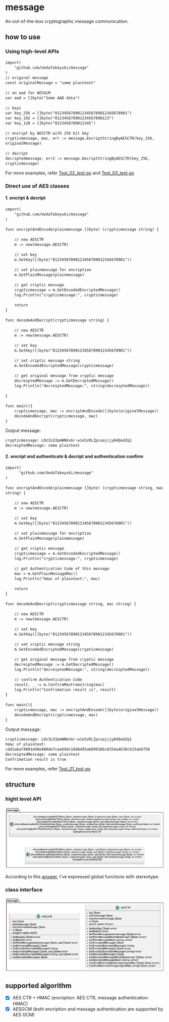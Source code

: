 # message

An out-of-the-box cryptographic message communication.

## how to use

### Using high-level APIs
```
import(
	"github.com/UedaTakeyuki/message"
)
// original message 
const originalMessage = "some plaintext"

// an aad for AESGCM
var aad = []byte("Some AAD data")

// keys
var key_256 = []byte("01234567890123456789012345678901")
var key_192 = []byte("012345678901234567890123")
var key_128 = []byte("0123456789012345")

// encript by AESCTR with 256 bit key
crypticmessage, mac, err := message.EncriptStringByAESCTR(key_256, originalMessage)

// decript 
decriptedmessage, err2 := message.DecriptStringByAESCTR(key_256, crypticmessage)
```
For more examples, refer [Test_02_test.go](test/Test_02_test.go) and [Test_03_test.go](test/Test_03_test.go)

### Direct use of AES classes
#### 1. encript & decript
```
import(
	"github.com/UedaTakeyuki/message"
)

func encriptAndEncode(plainmessage []byte) (crypticmessage string) {

	// new AESCTR
	m := new(message.AESCTR)

	// set key
	m.SetKey([]byte("01234567890123456789012345678901"))

	// set plainmessage for encription
	m.SetPlainMessage(plainmessage)

	// get criptic message
	crypticmessage = m.GetEncodedEncriptedMessage()
	log.Println("crypticmessage:", crypticmessage)

	return
}

func decodeAndDecript(crypticmessage string) {

	// new AESCTR
	m := new(message.AESCTR)

	// set key
	m.SetKey([]byte("01234567890123456789012345678901"))

	// set criptic message string
	m.SetEncodedEncriptedMessage(crypticmessage)

	// get original message from cryptic message
	decreiptedMessage := m.GetDecriptedMessage()
	log.Println("decreiptedMessage:", string(decreiptedMessage))

}

func main(){
	crypticmessage, mac := encriptAndEncode([]byte(originalMessage))
	decodeAndDecript(crypticmessage, mac)
}
```

Output message:   

```
crypticmessage: L0z3LU3pmWNUvGr-w1eSzRLZpcuajcjy84Qa4Zq1
decreiptedMessage: some plaintext
```
#### 2. encript and authenticate & decript and authentication confirm
```
import(
	  "github.com/UedaTakeyuki/message"
)

func encriptAndEncode(plainmessage []byte) (crypticmessage string, mac string) {

	// new AESCTR
	m := new(message.AESCTR)

	// set key
	m.SetKey([]byte("01234567890123456789012345678901"))

	// set plainmessage for encription
	m.SetPlainMessage(plainmessage)

	// get criptic message
	crypticmessage = m.GetEncodedEncriptedMessage()
	log.Println("crypticmessage:", crypticmessage)

	// get Authentication Code of this message
	mac = m.GetPlainMessageMac()
	log.Println("hmac of plaintext:", mac)

	return
}

func decodeAndDecript(crypticmessage string, mac string) {

	// new AESCTR
	m := new(message.AESCTR)

	// set key
	m.SetKey([]byte("01234567890123456789012345678901"))

	// set criptic message string
	m.SetEncodedEncriptedMessage(crypticmessage)

	// get original message from cryptic message
	decreiptedMessage := m.GetDecriptedMessage()
	log.Println("decreiptedMessage:", string(decreiptedMessage))

	// confirm Authentication Code
	result, _ := m.ConfirmMacFromstring(mac)
	log.Println("Confrimation result is", result)
}

func main(){
	crypticmessage, mac := encriptAndEncode([]byte(originalMessage))
	decodeAndDecript(crypticmessage, mac)
}
```

Output message:   

```
crypticmessage: L0z3LU3pmWNUvGr-w1eSzRLZpcuajcjy84Qa4Zq1
hmac of plaintext: cdd1aba74001d40e980de7cee69dc10d8495a609936bc835da4b30cb33ab6f50
decreiptedMessage: some plaintext
Confrimation result is true
```

For more examples, refer [Test_01_test.go](test/Test_01_test.go)

## structure
### hight level API
![](docs/global.png)

According to this [answer](https://softwareengineering.stackexchange.com/a/302170/444238), I've expressed global functions with stereotype.

### class interface
![](docs/class.png)

## supported algorithm
- [x] AES CTR + HMAC (encription: AES CTR, message authentication: HMAC)
- [x] AESGCM (both encription and message authentication are supported by AES GCM)
